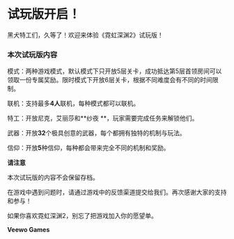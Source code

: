 # 试玩版开启！

黑犬特工们，久等了！欢迎来体验《霓虹深渊2》试玩版！

### 本次试玩版内容

模式：两种游戏模式，默认模式下只开放5层关卡，成功抵达第5层首领房间可以领取一份专属奖励。限时模式下开放6层关卡，根据不同难度会有不同的时间限制。

联机：支持最多**4人**联机，每种模式都可以联机。

特工：开放尼克，艾丽莎和**纱夜 **，玩家需要完成任务来解锁他们。

武器：开放**32**个极具创意的武器，每个都拥有独特的机制与玩法。

信仰：开放**5**种信仰，每种都会带来完全不同的机制和奖励。

**请注意**

本次试玩版的内容不会保留存档。

在游戏中遇到问题时，请通过游戏中的反馈渠道提交给我们。再次感谢大家的支持和参与！

如果你喜欢霓虹深渊2，别忘了把游戏加入你的愿望单。

**Veewo Games**

